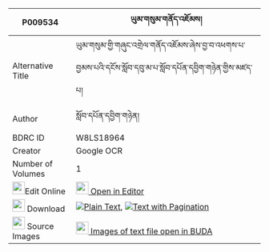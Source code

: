 |P009534|ཡུམ་གསུམ་གནོད་འཇོམས། 
| --- | --- 
|Alternative Title |ཡུམ་གསུམ་གྱི་གཞུང་འགྲེལ་གནོད་འཇོམས་ཞེས་བྱ་བ་འཕགས་པ་བྱམས་པའི་དངོས་སློབ་དབུ་མ་པ་སློབ་དཔོན་དབྱིག་གཉེན་གྱིས་མཛད་པ།
|Author| སློབ་དཔོན་དབྱིག་གཉེན།
|BDRC ID | W8LS18964
|Creator | Google OCR
|Number of Volumes| 1
|<img width="25" src="https://img.icons8.com/color/25/000000/edit-property.png">Edit Online| [<img width="25" src="https://avatars.githubusercontent.com/u/45091458?s=200&v=4"> Open in Editor](http://editor.openpecha.org/P009534)
|<img width="25" src="https://img.icons8.com/fluent/48/000000/download-2.png"/>  Download | [![](https://img.icons8.com/color/20/000000/txt.png)Plain Text](https://github.com/Openpecha/P009534/releases/download/v1/yum_sum_no_jom_plain_P009534.zip), [![](https://img.icons8.com/color/20/000000/txt.png)Text with Pagination](https://github.com/Openpecha/P009534/releases/download/v1/yum_sum_no_jom_pages_P009534.zip)
|<img width="25" src="https://img.icons8.com/plasticine/100/000000/pictures-folder.png"/>  Source Images | [<img width="25" src="https://library.bdrc.io/icons/BUDA-small.svg"> Images of text file open in BUDA](https://library.bdrc.io/show/bdr:W8LS18964)